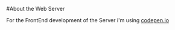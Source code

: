 #About the Web Server

For the FrontEnd development of the Server i'm using [codepen.io](https://codepen.io)

